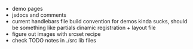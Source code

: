 -   demo pages
-   jsdocs and comments
-   current handlebars file build convention for demos kinda sucks, should be something like partials dinamic registration + layout file
-   figure out images with srcset recipe
-   check TODO notes in ./src lib files
